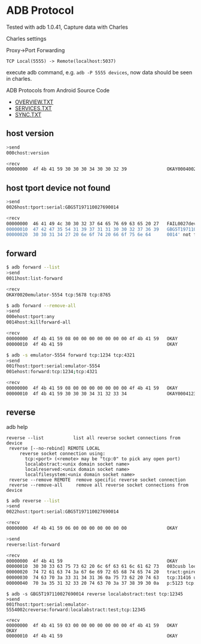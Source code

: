 # ADB Protocol
Tested with adb 1.0.41, Capture data with Charles

Charles settings

Proxy->Port Forwarding

```
TCP Local(5555) -> Remote(localhost:5037)
```

execute adb command, e.g. `adb -P 5555 devices`, now data should be seen in charles.

ADB Protocols from Android Source Code

- [OVERVIEW.TXT](https://cs.android.com/android/platform/superproject/+/main:packages/modules/adb/OVERVIEW.TXT)
- [SERVICES.TXT](https://cs.android.com/android/platform/superproject/+/main:packages/modules/adb/SERVICES.TXT)
- [SYNC.TXT](https://cs.android.com/android/platform/superproject/+/main:packages/modules/adb/SYNC.TXT)

## host version
```bash
>send
000chost:version

<recv
00000000  4f 4b 41 59 30 30 30 34 30 30 32 39               OKAY00040029    
```

## host tport device not found
```bash
>send
0026host:tport:serial:GBG5T197110027690014

<recv
00000000  46 41 49 4c 30 30 32 37 64 65 76 69 63 65 20 27   FAIL0027device '
00000010  47 42 47 35 54 31 39 37 31 31 30 30 32 37 36 39   GBG5T19711002769
00000020  30 30 31 34 27 20 6e 6f 74 20 66 6f 75 6e 64      0014' not found 
```

## forward
```bash
$ adb forward --list
>send
0011host:list-forward

<recv
OKAY0020emulator-5554 tcp:5678 tcp:8765

$ adb forward --remove-all
>send
000ehost:tport:any
0014host:killforward-all

<recv
00000000  4f 4b 41 59 08 00 00 00 00 00 00 00 4f 4b 41 59   OKAY        OKAY
00000010  4f 4b 41 59                                       OKAY            

$ adb -s emulator-5554 forward tcp:1234 tcp:4321
>send
001fhost:tport:serial:emulator-5554
001ehost:forward:tcp:1234;tcp:4321

<recv
00000000  4f 4b 41 59 08 00 00 00 00 00 00 00 4f 4b 41 59   OKAY        OKAY
00000010  4f 4b 41 59 30 30 30 34 31 32 33 34               OKAY00041234    
```

## reverse
adb help
```
reverse --list           list all reverse socket connections from device
 reverse [--no-rebind] REMOTE LOCAL
     reverse socket connection using:
       tcp:<port> (<remote> may be "tcp:0" to pick any open port)
       localabstract:<unix domain socket name>
       localreserved:<unix domain socket name>
       localfilesystem:<unix domain socket name>
 reverse --remove REMOTE  remove specific reverse socket connection
 reverse --remove-all     remove all reverse socket connections from device
```

```bash
$ adb reverse --list
>send
0022host:tport:serial:GBG5T197110027690014

<recv
00000000  4f 4b 41 59 06 00 00 00 00 00 00 00               OKAY        

>send
reverse:list-forward

<recv
00000000  4f 4b 41 59                                       OKAY
00000010  30 30 33 63 75 73 62 20 6c 6f 63 61 6c 61 62 73   003cusb localabs
00000020  74 72 61 63 74 3a 67 6e 69 72 65 68 74 65 74 20   tract:gnirehtet 
00000030  74 63 70 3a 33 31 34 31 36 0a 75 73 62 20 74 63   tcp:31416 usb tc
00000040  70 3a 35 31 32 33 20 74 63 70 3a 37 38 39 30 0a   p:5123 tcp:7890 
```

```
$ adb -s GBG5T197110027690014 reverse localabstract:test tcp:12345
>send
001fhost:tport:serial:emulator-5554002creverse:forward:localabstract:test;tcp:12345

<recv
00000000  4f 4b 41 59 03 00 00 00 00 00 00 00 4f 4b 41 59   OKAY        OKAY
00000010  4f 4b 41 59                                       OKAY            
```